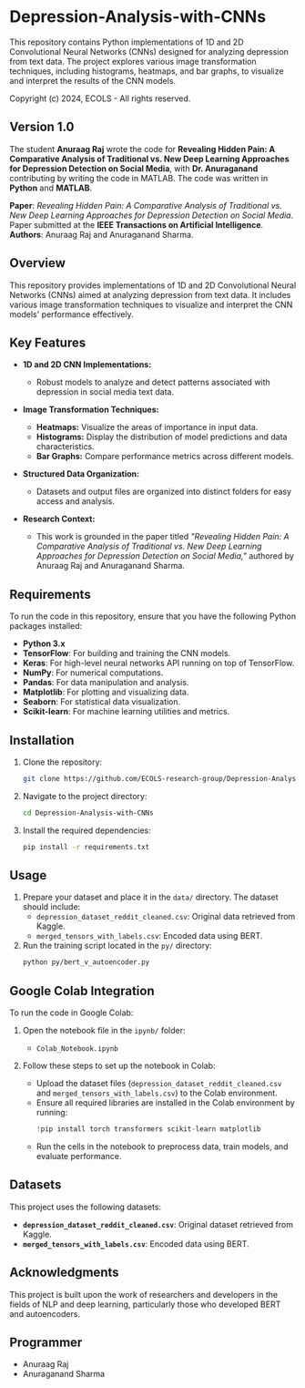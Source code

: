 # Depression-Analysis-with-CNNs
This repository contains Python implementations of 1D and 2D Convolutional Neural Networks (CNNs) designed for analyzing depression from text data. The project explores various image transformation techniques, including histograms, heatmaps, and bar graphs, to visualize and interpret the results of the CNN models.

Copyright (c) 2024, ECOLS - All rights reserved.

## Version 1.0

The student **Anuraag Raj** wrote the code for **Revealing Hidden Pain: A Comparative Analysis of Traditional vs. New Deep Learning Approaches for Depression Detection on Social Media**, with **Dr. Anuraganand** contributing by writing the code in MATLAB. The code was written in **Python** and **MATLAB**.

**Paper**: *Revealing Hidden Pain: A Comparative Analysis of Traditional vs. New Deep Learning Approaches for Depression Detection on Social Media*. Paper submitted at the **IEEE Transactions on Artificial Intelligence**.  
**Authors**: Anuraag Raj and Anuraganand Sharma.

## Overview

This repository provides implementations of 1D and 2D Convolutional Neural Networks (CNNs) aimed at analyzing depression from text data. It includes various image transformation techniques to visualize and interpret the CNN models' performance effectively.

## Key Features
- **1D and 2D CNN Implementations:** 
  - Robust models to analyze and detect patterns associated with depression in social media text data.
  
- **Image Transformation Techniques:** 
  - **Heatmaps:** Visualize the areas of importance in input data.
  - **Histograms:** Display the distribution of model predictions and data characteristics.
  - **Bar Graphs:** Compare performance metrics across different models.

- **Structured Data Organization:**
  - Datasets and output files are organized into distinct folders for easy access and analysis.

- **Research Context:** 
  - This work is grounded in the paper titled *"Revealing Hidden Pain: A Comparative Analysis of Traditional vs. New Deep Learning Approaches for Depression Detection on Social Media,"* authored by Anuraag Raj and Anuraganand Sharma.

## Requirements
To run the code in this repository, ensure that you have the following Python packages installed:

- **Python 3.x**
- **TensorFlow**: For building and training the CNN models.
- **Keras**: For high-level neural networks API running on top of TensorFlow.
- **NumPy**: For numerical computations.
- **Pandas**: For data manipulation and analysis.
- **Matplotlib**: For plotting and visualizing data.
- **Seaborn**: For statistical data visualization.
- **Scikit-learn**: For machine learning utilities and metrics.

## Installation

1. Clone the repository:
    ```bash
    git clone https://github.com/ECOLS-research-group/Depression-Analysis-with-CNNs.git
    ```
2. Navigate to the project directory:
    ```bash
    cd Depression-Analysis-with-CNNs
    ```
3. Install the required dependencies:
    ```bash
    pip install -r requirements.txt
    ```

## Usage

1. Prepare your dataset and place it in the `data/` directory. The dataset should include:
    - `depression_dataset_reddit_cleaned.csv`: Original data retrieved from Kaggle.
    - `merged_tensors_with_labels.csv`: Encoded data using BERT.
2. Run the training script located in the `py/` directory:
    ```bash
    python py/bert_v_autoencoder.py
    ```

## Google Colab Integration

To run the code in Google Colab:

1. Open the notebook file in the `ipynb/` folder:
    - `Colab_Notebook.ipynb`

2. Follow these steps to set up the notebook in Colab:
    - Upload the dataset files (`depression_dataset_reddit_cleaned.csv` and `merged_tensors_with_labels.csv`) to the Colab environment.
    - Ensure all required libraries are installed in the Colab environment by running:
      ```python
      !pip install torch transformers scikit-learn matplotlib
      ```
    - Run the cells in the notebook to preprocess data, train models, and evaluate performance.

## Datasets

This project uses the following datasets:
- **`depression_dataset_reddit_cleaned.csv`**: Original dataset retrieved from Kaggle.
- **`merged_tensors_with_labels.csv`**: Encoded data using BERT.

## Acknowledgments

This project is built upon the work of researchers and developers in the fields of NLP and deep learning, particularly those who developed BERT and autoencoders.

## Programmer

- Anuraag Raj
- Anuraganand Sharma


